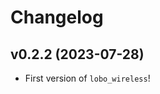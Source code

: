 # Changelog

<!--next-version-placeholder-->

## v0.2.2 (2023-07-28)

- First version of `lobo_wireless`!
